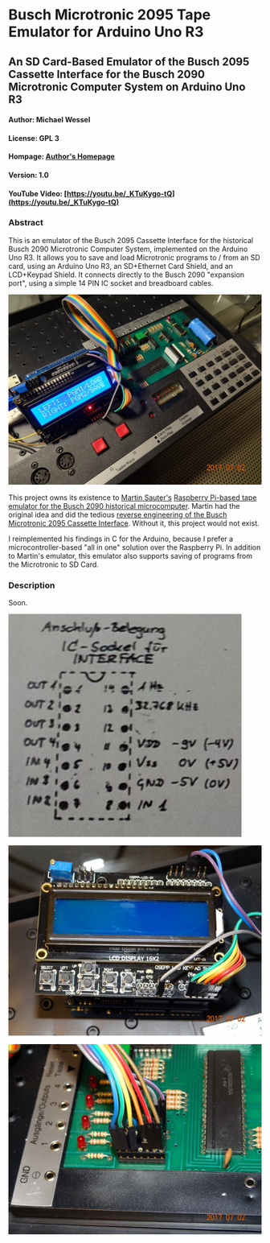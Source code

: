 # Busch Microtronic 2095 Tape Emulator for Arduino Uno R3
## An SD Card-Based Emulator of the Busch 2095 Cassette Interface for the Busch 2090 Microtronic Computer System on Arduino Uno R3
#### Author: Michael Wessel
#### License: GPL 3
#### Hompage: [Author's Homepage](https://www.michael-wessel.info/)
#### Version: 1.0 
#### YouTube Video: [https://youtu.be/_KTuKygo-tQ](https://youtu.be/_KTuKygo-tQ)

### Abstract

This is an emulator of the Busch 2095 Cassette Interface for the
historical Busch 2090 Microtronic Computer System, implemented on the
Arduino Uno R3. It allows you to save and load Microtronic programs to
/ from an SD card, using an Arduino Uno R3, an SD+Ethernet Card
Shield, and an LCD+Keypad Shield. It connects directly to the Busch
2090 "expansion port", using a simple 14 PIN IC socket and breadboard
cables.

![Busch Microtronic 2095 Cassette Interface Emulator for Arduino Uno](https://github.com/lambdamikel/microtronic-2095-arduino-emulator/blob/master/images/small/DSC06085.JPG)

This project owns its existence to [Martin
Sauter's](https://github.com/martinsauter) [Raspberry Pi-based tape
emulator for the Busch 2090 historical
microcomputer](https://github.com/martinsauter/Busch-2090-Projects).
Martin had the original idea and did the tedious [reverse engineering
of the Busch Microtronic 2095 Cassette
Interface](https://blog.wirelessmoves.com/2017/06/emulating-a-busch-2090-tape-interface-part-1.html).
Without it, this project would not exist.

I reimplemented his findings in C for the Arduino, because I prefer a
microcontroller-based "all in one" solution over the Raspberry Pi. 
In addition to Martin's emulator, this emulator also supports saving 
of programs from the Microtronic to SD Card. 



### Description 

Soon. 

![Microtronic Expansion Header](https://github.com/lambdamikel/microtronic-2095-arduino-emulator/blob/master/images/small/pinout.jpg)

![LCD Cables](https://github.com/lambdamikel/microtronic-2095-arduino-emulator/blob/master/images/small/DSC06089.JPG)

![IC Socket](https://github.com/lambdamikel/microtronic-2095-arduino-emulator/blob/master/images/small/DSC06087.JPG) 






